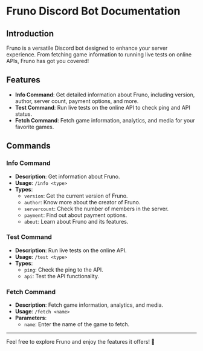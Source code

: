 # Fruno Discord Bot Documentation

## Introduction
Fruno is a versatile Discord bot designed to enhance your server experience. From fetching game information to running live tests on online APIs, Fruno has got you covered!

## Features
- **Info Command**: Get detailed information about Fruno, including version, author, server count, payment options, and more.
- **Test Command**: Run live tests on the online API to check ping and API status.
- **Fetch Command**: Fetch game information, analytics, and media for your favorite games.

## Commands
### Info Command
- **Description**: Get information about Fruno.
- **Usage**: `/info <type>`
- **Types**:
  - `version`: Get the current version of Fruno.
  - `author`: Know more about the creator of Fruno.
  - `servercount`: Check the number of members in the server.
  - `payment`: Find out about payment options.
  - `about`: Learn about Fruno and its features.

### Test Command
- **Description**: Run live tests on the online API.
- **Usage**: `/test <type>`
- **Types**:
  - `ping`: Check the ping to the API.
  - `api`: Test the API functionality.

### Fetch Command
- **Description**: Fetch game information, analytics, and media.
- **Usage**: `/fetch <name>`
- **Parameters**:
  - `name`: Enter the name of the game to fetch.

---

Feel free to explore Fruno and enjoy the features it offers! :rocket:


